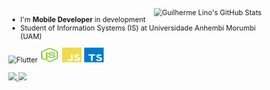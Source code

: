 <img align="right" src="https://github-readme-stats.vercel.app/api?username=guilhermelinosx&show_icons=true&line_height=27&count_private=true&title_color=ffffff&text_color=c9cacc&icon_color=f9f9f9&bg_color=1d1f21" alt="Guilherme Lino's GitHub Stats" />


- I'm **Mobile Developer** in development 
- Student of Information Systems (IS) at Universidade Anhembi Morumbi (UAM)

<div> 
  <img alt="Flutter" height="30" width="40" src="https://static.cdnlogo.com/logos/f/30/flutter.svg">
  <img alt="Node" height="30" width="40" src="https://raw.githubusercontent.com/devicons/devicon/master/icons/nodejs/nodejs-original.svg">
  <img alt="JavaScript" height="30" width="40" src="https://raw.githubusercontent.com/devicons/devicon/master/icons/javascript/javascript-plain.svg">
  <img alt="TypeScript" height="30" width="40" src="https://raw.githubusercontent.com/devicons/devicon/master/icons/typescript/typescript-plain.svg">
  
 
  
  
</div> 
  
<br />
<div> 
  <a href="https://www.instagram.com/guilhermelinosx/" target="_blank">
    <img src="https://img.shields.io/badge/-Instagram-ff0066?style=for-the-badge&logo=instagram&logoColor=white" />
  </a>
  <a href="https://www.linkedin.com/in/guilhermelinosx/" target="_blank">
    <img src="https://img.shields.io/badge/-LinkedIn-ff0066?style=for-the-badge&logo=linkedin&logoColor=white" />
  </a> 
</div>
